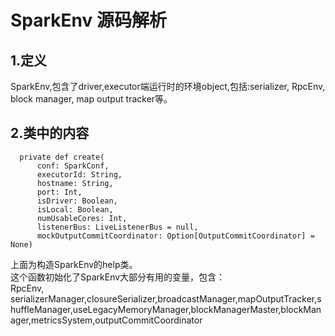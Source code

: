 # SparkEnv 源码解析

## 1.定义
SparkEnv,包含了driver,executor端运行时的环境object,包括:serializer, RpcEnv, block manager, map output tracker等。

## 2.类中的内容

```
  private def create(
      conf: SparkConf,
      executorId: String,
      hostname: String,
      port: Int,
      isDriver: Boolean,
      isLocal: Boolean,
      numUsableCores: Int,
      listenerBus: LiveListenerBus = null,
      mockOutputCommitCoordinator: Option[OutputCommitCoordinator] = None)
```

上面为构造SparkEnv的help类。  
这个函数初始化了SparkEnv大部分有用的变量，包含：  
RpcEnv,  
serializerManager,closureSerializer,broadcastManager,mapOutputTracker,shuffleManager,useLegacyMemoryManager,blockManagerMaster,blockManager,metricsSystem,outputCommitCoordinator